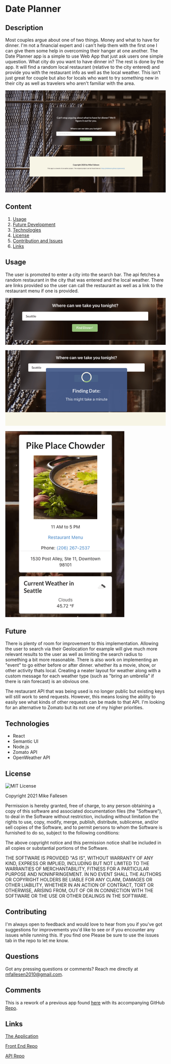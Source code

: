 # Date Planner

## Description

  Most couples argue about one of two things. Money and what to have for dinner. I'm not a financial expert and i can't help them with the first one I can give them some help in overcoming their hanger at one another. The Date Planner app is a simple to use Web App that just ask users one simple uquestion. What city do you want to have dinner in? The rest is done by the app. It will find a random local restaurant (relative to the city entered) and provide you with the restaurant info as well as the local weather. This isn't just great for couple but also for locals who want to try something new in their city as well as travelers who aren't familiar with the area. 

![Landing Page](readme-images/WholePage.png)

## Content
1. [Usage](#usage)
2. [Future Development](#future)
3. [Technologies](#technologies)
4. [License](#license)
5. [Contribution and Issues](#contributing)
6. [Links](#links)

## Usage

  The user is promoted to enter a city into the search bar. The api fetches a random restaurant in the city that was entered and the local weather. There are links provided so the user can call the restaurant as well as a link to the restaurant menu if one is provided. 
  
  ![Search Bar](readme-images/SearchBar.png)
  
  ![Loading Results](readme-images/Landing.png)
  
  ![ResultsnWeather](readme-images/ResultsnWeather.png)
  
## Future 

  There is plenty of room for improvement to this implementation. Allowing the user to search via their Geolocation for example will give much more relevant results to the user as well as limiting the search radius to something a bit more reasonable. There is also work on implementing an "event" to go either before or after dinner. whether its a movie, show, or other activity thats local. Creating a neater layout for weather along with a custom message for each weather type (such as "bring an umbrella" if there is rain forecast) is an obvious one.

  The restaurant API that was being used is no longer public but existing keys will still work to send requests. However, this means losing the ability to easily see what kinds of other requests can be made to that API. I'm looking for an alternative to Zomato but its not one of my higher priorities. 

## Technologies
* React
* Semantic UI
* Node.js
* Zomato API 
* OpenWeather API


## License

![MIT License](https://img.shields.io/github/license/mfallesen/date-planner)


  Copyright 2021 Mike Fallesen

  Permission is hereby granted, free of charge, to any person obtaining a copy of this software and associated documentation files (the "Software"), to deal in the Software without restriction, including without limitation the rights to use, copy, modify, merge, publish, distribute, sublicense, and/or sell copies of the Software, and to permit persons to whom the Software is furnished to do so, subject to the following conditions:

  The above copyright notice and this permission notice shall be included in all copies or substantial portions of the Software.

  THE SOFTWARE IS PROVIDED "AS IS", WITHOUT WARRANTY OF ANY KIND, EXPRESS OR IMPLIED, INCLUDING BUT NOT LIMITED TO THE WARRANTIES OF MERCHANTABILITY, FITNESS FOR A PARTICULAR PURPOSE AND NONINFRINGEMENT. IN NO EVENT SHALL THE AUTHORS OR COPYRIGHT HOLDERS BE LIABLE FOR ANY CLAIM, DAMAGES OR OTHER LIABILITY, WHETHER IN AN ACTION OF CONTRACT, TORT OR OTHERWISE, ARISING FROM, OUT OF OR IN CONNECTION WITH THE SOFTWARE OR THE USE OR OTHER DEALINGS IN THE SOFTWARE.

## Contributing

  I'm always open to feedback and would love to hear from you if you've got suggestions for improvements you'd like to see or if you encounter any issues while running this. If you find one Please be sure to use the issues tab in the repo to let me know.

## Questions

  Got any pressing questions or comments? Reach me directly at mfallesen2010@gmail.com.
  
## Comments

  This is a rework of a previous app found [here](https://mfallesen.github.io/plannerly/) with its accompanying GitHub [Repo](https://github.com/mfallesen/plannerly).


## Links
[The Application](https://date-plannerly.herokuapp.com/)

[Front End Repo](https://github.com/mfallesen/date-planner)

[API Repo](https://github.com/mfallesen/date-planner-api)
